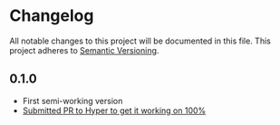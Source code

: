 # Changelog

All notable changes to this project will be documented in this file.
This project adheres to [Semantic Versioning](http://semver.org/).

## 0.1.0

* First semi-working version
* [Submitted PR to Hyper to get it working on 100%](https://github.com/zeit/hyper/pull/925)

